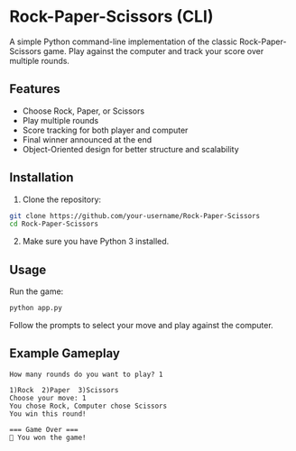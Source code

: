 # Rock-Paper-Scissors (CLI)

A simple Python command-line implementation of the classic Rock-Paper-Scissors game. Play against the computer and track your score over multiple rounds.

## Features

- Choose Rock, Paper, or Scissors
- Play multiple rounds
- Score tracking for both player and computer
- Final winner announced at the end
- Object-Oriented design for better structure and scalability

## Installation

1. Clone the repository:

```bash
git clone https://github.com/your-username/Rock-Paper-Scissors
cd Rock-Paper-Scissors
```

2. Make sure you have Python 3 installed.

## Usage

Run the game:

```bash
python app.py
```

Follow the prompts to select your move and play against the computer.

## Example Gameplay

```
How many rounds do you want to play? 1

1)Rock  2)Paper  3)Scissors
Choose your move: 1
You chose Rock, Computer chose Scissors
You win this round!

=== Game Over ===
🎉 You won the game!
```

